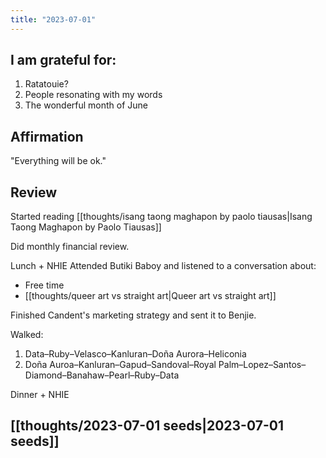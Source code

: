 ```yaml
---
title: "2023-07-01"
---
```

## I am grateful for:
1. Ratatouie?
2. People resonating with my words
3. The wonderful month of June

## Affirmation

"Everything will be ok."

## Review

Started reading [[thoughts/isang taong maghapon by paolo tiausas|Isang Taong Maghapon by Paolo Tiausas]]

Did monthly financial review.

Lunch + NHIE
Attended Butiki Baboy and listened to a conversation about:
- Free time
- [[thoughts/queer art vs straight art|Queer art vs straight art]]

Finished Candent's marketing strategy and sent it to Benjie.

Walked:
1. Data–Ruby–Velasco–Kanluran–Doña Aurora–Heliconia
2. Doña Auroa–Kanluran–Gapud–Sandoval–Royal Palm–Lopez–Santos–Diamond–Banahaw–Pearl–Ruby–Data

Dinner + NHIE

## [[thoughts/2023-07-01 seeds|2023-07-01 seeds]]
